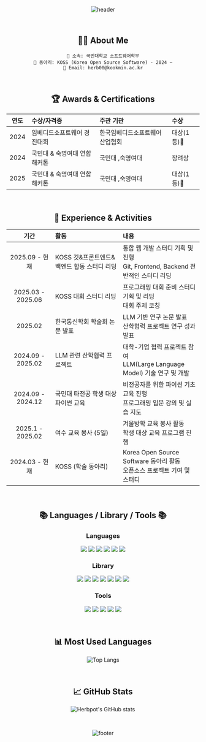 <div align="center">

![header](https://capsule-render.vercel.app/api?type=waving&color=gradient&height=200&section=header&text=Herbpot's%20GitHub&fontSize=70&animation=fadeIn&fontAlignY=60&fontColor=gray)

<br>

## 👨‍💻 About Me

```
🏢 소속: 국민대학교 소프트웨어학부
👥 동아리: KOSS (Korea Open Source Software) - 2024 ~
📧 Email: herb00@kookmin.ac.kr
```

<br>

## 🏆 Awards & Certifications

| 연도 | 수상/자격증 | 주관 기관 | 수상 |
|:---:|:---|:---| :--- |
| 2024 | 임베디드소프트웨어 경진대회 | 한국임베디드소프트웨어산업협회 | 대상(1등)🥇
| 2024 | 국민대 & 숙명여대 연합 해커톤 | 국민대 ,숙명여대 | 장려상 |
| 2025 | 국민대 & 숙명여대 연합 해커톤 | 국민대 ,숙명여대 | 대상(1등)🥇 |

<br>

## 💼 Experience & Activities

| 기간 | 활동 | 내용 |
|:---:|:---|:---|
| 2025.09 - 현재 | KOSS 깃&프론트엔드&백엔드 합동 스터디 리딩 | 통합 웹 개발 스터디 기획 및 진행<br>Git, Frontend, Backend 전반적인 스터디 리딩 |
| 2025.03 - 2025.06 | KOSS 대회 스터디 리딩 | 프로그래밍 대회 준비 스터디 기획 및 리딩<br>대회 주제 코칭 |
| 2025.02 | 한국통신학회 학술회 논문 발표 | LLM 기반 연구 논문 발표<br>산학협력 프로젝트 연구 성과 발표 |
| 2024.09 - 2025.02 | LLM 관련 산학협력 프로젝트 | 대학-기업 협력 프로젝트 참여<br>LLM(Large Language Model) 기술 연구 및 개발 |
| 2024.09 - 2024.12 | 국민대 타전공 학생 대상 파이썬 교육 | 비전공자를 위한 파이썬 기초 교육 진행<br>프로그래밍 입문 강의 및 실습 지도 |
| 2025.1 - 2025.02 | 여수 교육 봉사 (5일) | 겨울방학 교육 봉사 활동<br>학생 대상 교육 프로그램 진행 |
| 2024.03 - 현재 | KOSS (학술 동아리) | Korea Open Source Software 동아리 활동<br>오픈소스 프로젝트 기여 및 스터디 |

<br>

## 📚 Languages / Library / Tools 📚

### Languages
<p>
  <img src="https://img.shields.io/badge/JavaScript-F7DF1E?style=flat-square&logo=JavaScript&logoColor=black"/>
  <img src="https://img.shields.io/badge/Python-3776AB?style=flat-square&logo=Python&logoColor=white"/>
  <img src="https://img.shields.io/badge/Java-007396?style=flat-square&logo=Java&logoColor=white"/>
  <img src="https://img.shields.io/badge/Kotlin-7F52FF?style=flat-square&logo=Kotlin&logoColor=white"/>
  <img src="https://img.shields.io/badge/Dart-0175C2?style=flat-square&logo=Dart&logoColor=white"/>
  <img src="https://img.shields.io/badge/TypeScript-3178C6?style=flat-square&logo=TypeScript&logoColor=white"/>
</p>

### Library
<p>
  <img src="https://img.shields.io/badge/React-61DAFB?style=flat-square&logo=React&logoColor=black"/>
  <img src="https://img.shields.io/badge/Node.js-339933?style=flat-square&logo=Node.js&logoColor=white"/>
  <img src="https://img.shields.io/badge/Express-000000?style=flat-square&logo=Express&logoColor=white"/>
  <img src="https://img.shields.io/badge/Spring-6DB33F?style=flat-square&logo=Spring&logoColor=white"/>
  <img src="https://img.shields.io/badge/Flutter-02569B?style=flat-square&logo=Flutter&logoColor=white"/>
  <img src="https://img.shields.io/badge/HuggingFace-FFD21E?style=flat-square&logo=HuggingFace&logoColor=white"/>
  <img src="https://img.shields.io/badge/TensorFlow-FF6F00?style=flat-square&logo=TensorFlow&logoColor=white"/>
</p>

### Tools
<p>
  <img src="https://img.shields.io/badge/Git-F05032?style=flat-square&logo=Git&logoColor=white"/>
  <img src="https://img.shields.io/badge/GitHub-181717?style=flat-square&logo=GitHub&logoColor=white"/>
  <img src="https://img.shields.io/badge/Visual%20Studio%20Code-007ACC?style=flat-square&logo=Visual-Studio-Code&logoColor=white"/>
  <img src="https://img.shields.io/badge/Docker-2496ED?style=flat-square&logo=Docker&logoColor=white"/>
  <img src="https://img.shields.io/badge/Kubernetes-326CE5?style=flat-square&logo=Kubernetes&logoColor=white"/>
</p>

<br>

## 📊 Most Used Languages

![Top Langs](https://github-readme-stats.vercel.app/api/top-langs/?username=herbpot&layout=compact&theme=tokyonight&hide_border=true)

<br>

## 📈 GitHub Stats

![Herbpot's GitHub stats](https://github-readme-stats.vercel.app/api?username=herbpot&show_icons=true&theme=tokyonight&hide_border=true)

<br>

![footer](https://capsule-render.vercel.app/api?type=waving&color=gradient&height=150&section=footer)

</div>
